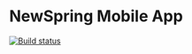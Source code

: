 # NewSpring Mobile App

[![Build status](https://build.appcenter.ms/v0.1/apps/83e7bd98-b6e4-4834-802b-7a95900198c3/branches/develop/badge)](https://appcenter.ms)
